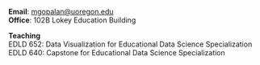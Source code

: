 __Email__: [mgopalan@uoregon.edu](mgopalan@uoregon.edu)  
__Office__: 102B Lokey Education Building

__Teaching__  
EDLD 652: Data Visualization for Educational Data Science Specialization   
EDLD 640: Capstone for Educational Data Science Specialization



